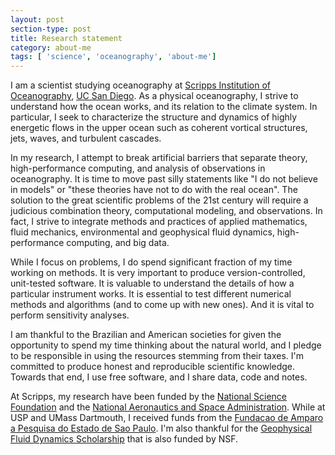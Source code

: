 ```yaml
---
layout: post
section-type: post
title: Research statement
category: about-me
tags: [ 'science', 'oceanography', 'about-me']
---
```


I am a scientist studying oceanography at [Scripps Institution of Oceanography](https://scripps.ucsd.edu),
 [UC San Diego](https://ucsd.edu). As a physical oceanography, I strive to understand how the ocean works,
  and its relation to the climate system. In particular, I seek to characterize the structure and dynamics of highly energetic flows
  in the upper ocean such as coherent vortical structures, jets, waves, and turbulent cascades. 

In my research,  I attempt to break
  artificial barriers that separate theory, high-performance computing, and analysis of observations
  in oceanography. It is time to move past silly statements like "I do not believe in models" or "these theories have not to do with the real ocean". The solution to the great scientific problems of the 21st century will require a judicious combination theory, computational modeling, and observations.  In fact, I strive to integrate methods and practices of applied mathematics, fluid mechanics, environmental and geophysical fluid dynamics, high-performance computing, and big data.

While I focus on problems, I do spend significant fraction of my time working on methods. It is very important to 
 produce version-controlled, unit-tested software. It is valuable to understand the details of how a particular
 instrument works. It is essential to test different numerical methods and algorithms (and to come up with new ones).
  And it is vital to perform sensitivity analyses. 

I am thankful to the Brazilian and American societies for given the opportunity to spend my time thinking about the natural world, and I pledge to be responsible in using the resources stemming from their taxes. I'm committed to produce honest and reproducible scientific knowledge. Towards that end, I use free software, and I share data, code and notes.

At Scripps, my research have been funded by the [National Science Foundation](http://www.nsf.gov) and the [National Aeronautics and Space Administration](https://www.nasa.gov). While at USP and UMass Dartmouth, I received funds from the [Fundacao de Amparo a Pesquisa do Estado de Sao Paulo](http://fapesp.br). I'm also thankful for the [Geophysical Fluid Dynamics Scholarship](https://www.whoi.edu/gfd/) that is also funded by NSF.
